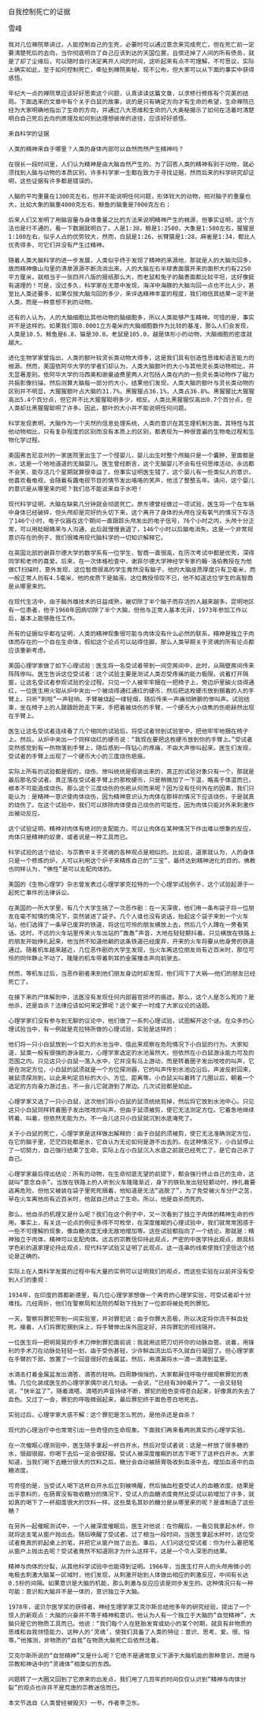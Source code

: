 自我控制死亡的证据

雪峰


    我对几位禅院草讲过，人能控制自己的生死，必要时可以通过意念来完成死亡，但在死亡前一定要清楚死后的去向，当你彻底明白了自己应该到达的天国位置，且偿还掉了人间的所有债务，就是了却了尘缘后，可以随时自行决定离开人间的时间，这听起来有点不可理解，不可思议，实际上确实如此，至于如何控制死亡，牵扯到禅院奥秘，现不公布，但大家可以从下面的事实中获得感悟。

    年纪大一点的禅院草应该好好思索这个问题，认真读读这篇文章，以求修行修炼有个完美的结局。下面选来的文章中有个关于白鼠的故事，说的是只有确定方向才有生命的希望，生命禅院已经为大家明确地指出了生命的方向，并通过八大思维和生命的八大奥秘揭示了如何在活着时清楚明白自己死后去向的原理及如何到达理想彼岸的途径，应该好好感悟。

    来自科学的证据

    人类的精神来自于哪里？人类的身体内部可以自然而然产生精神吗？

    在很长一段时间里，人们认为精神是由大脑自然产生的。为了回答人类的精神有别于动物，就必须找到人脑与动物的本质区别，许多科学家一生都在致力于寻找证据，然而后来的科学研究却证明，这些证据有许多都是错误的。

    人脑的平均重量在1300克左右，但并不能说明任何问题，形体较大的动物，相对脑子的重量也大，比如大象的脑重4000克左右，鲸鱼的脑重是7000克左右；

    后来人们又发明了用脑容量与身体重量之比的方法来说明精神产生的根源，但事实证明，这个方法也是行不通的，看一下数据就明白了。人是1:38，鲸是1:2500，大象是1:500左右，猩猩是1:100左右，似乎人占的优势较大，然而，白鼠是1:26，长臂猿是1:28，麻雀是1:34，都比人优秀得多，可它们并没有产生过精神。

    随着人类大脑科学的进一步发展，人类似乎终于发现了精神的来源地，那就是人的大脑沟回多，故而精神像山沟里的清泉源源不断流淌出来。人的大脑左右半球表面展开来的面积大约有2250平方厘米，就相当于一张四开八版的报纸那么大，而老鼠和兔子的脑表面都比较平坦，这好像挺有道理的！可是，没过多久，科学家在无意中发现，海洋中海豚的大脑沟回一点也不比人少，甚至比人类还要多，如果仅按大脑沟回的多少，来评选精神丰富的程度，我们相信其结果一定不是人类，而是一种意想不到的动物。

    还有的人认为，人的大脑细胞比其他动物的脑细胞多，所以人类能够产生精神。可惜的是，事实并不是这样的。如果我们取0.0001立方毫米的大脑细胞数作为比较的基准，那么人们会发现，人类是10.5，鲸鱼是6.8，猫是30.8，老鼠是105.0，越是体形小的动物，大脑细胞的密度就越大。

    进化生物学家曾指出，人类的额叶较灵长类动物大得多，这是我们具有创造性思维和语言能力的根源。然而，美国依阿华大学的学者们却认为，人类大脑额叶的大小与其他灵长类动物相比，并无显著差别。依阿华大学的马西奥和谢曼迪费里两人对包括人类在内的一些灵长类动物作了磁力共振影像扫描，然后测算大脑每一部分的大小，结果他们发现，人类大脑的额叶与灵长类动物的区别并不明显，大猩猩额叶占大脑的31.7%，黑猩猩占36.1%，人类占36.8%。黑猩猩比大猩猩高出5.4个百分点，但它并不比大猩猩聪明多少，相反。人类比黑猩猩仅高出0.7个百分点，但人类却比黑猩猩聪明了许多。因此，额叶的大小并不能说明任何问题。

    科学发现表明，大脑作为一个天然的信息处理系统，人类的意识在其生理机制方面，其特性与其他动物相比，只有复杂程度的区别而没有本质上的区别，都表现为一种很普遍的生物电过程和生物化学过程。

    美国弗吉尼亚州的一家医院里出生了一个怪婴儿，婴儿出生时整个颅脑只是一个囊肿，里面都是水，这是一个地地道道的无脑婴儿。医生曾经断言，这个无脑婴儿不会有任何思维活动，永远都不会笑，能存活几个星期就算很幸运了。但事实证明医生错了，这个婴儿有一些类似人的意识，他喜欢看电视，会随着有趣电视节目的情节发出咯咯的笑声，他活了整整五年。请问，这个婴儿的意识是从哪里来的呢？我们总不能说来自于水吧！

    现代科学证明，大脑在缺氧几分钟就会彻底死亡。原东德曾经做过一项试验，医生将一个在车祸中身体已经破碎，但头颅却是完好的头切下来，这个离开了身体的头颅在没有氧气的情况下存活了146个小时，电子仪器在这个期间一直跟踪头颅发出的电子信号，76个小时之内，头颅十分正常，可以用眨眼睛来与人沟通，此后就慢慢衰退了，146个小时以后脑电消失。这是一个非常规意识存在的例子，我们很难用现代脑科学的一切知识解释它。

    在英国北部的谢菲尔德大学的数学系有一位学生，智商一直很高，在历次考试中都是优秀，深得同学和老师的喜爱。后来，在一次体格检查中，谢菲尔德大学神经学专家约翰·洛伯教授在为他做CT扫描时，意外发现，这位智商很高的学生竟然没有脑子，他的大脑皮质厚度只有卫毫米，而一般正常人则有4.5毫米，他的皮质下是脑液。这位教授惊叹不已，他不知道这位学生的高智商是从哪里来的。

    在现代生活中，由于脑外雌技术的日益成熟，被切除了半个脑子而存活的人越来越多。昆明地区有一位患者，他于1960年因病切除了半个大脑，但他与正常人基本无异，1973年参加工作以后，基本上能够胜任工作。

    所有的证据似乎都在证明，人类的精神现象很可能与肉体没有什么必然的联系，精神是独立于肉体而存在的一个自在生命体，假如这个论点可以站得住脚，那么人类早期关于灵魂的所有论点都应该重新考虑。

    美国心理学家做了如下心理试验：医生将一名受试者带到一间空房间中，此时，从隔壁房间传来阵阵惨叫。医生告诉这位受试者：这个试验主要是测试人类忍受疼痛的能力极限。说着打开隔窗，让这名受试者参观试验的全过程。只见一个人被牢牢捆在一把椅子上，旁边炉里碳火烧得通红，一位医生用火钳从炉中夹出一个被烧得通红通红的硬币，然后把这枚硬币放到捆着的人的手臂上，只听“刺啦”一声轻响，手臂被烧起一缕轻烟，随后传来一声痛彻肺腑的惨叫声。试验结束，坐在椅子上的人踉踉跄跄走下来，手把着被烧伤的手臂，一个硬币大小烧焦的伤疤赫然出现在手臂上。

    医生让这名受试者连续看了几个相同的试验后，将受试者领到试验室中，把他牢牢地捆在椅子上。然后，从炉中夹出一个同样烧红的硬币说：“我现在要把这枚硬币放到你的手臂上。”受试者突然感觉到有一热物落到手臂上，随后感到一阵钻心的疼痛，不由大声惨叫起来。医生们发现，受试者的手臂上出现了一个硬币大小的三度烧伤疤痕。

    实际上所有的试验都是假的，烧伤、惨叫统统是假装出来的，真正的试验对象只有一个，那就是最后那名受试者。真正落在受试者手臂上的那枚硬币，只是稍微加了一下温，略高于体温而已，根本不可能造成烧伤。那么这个三度烧伤的伤疤从何而来呢？因为没有任何外在的因素，我们只能认为：是精神一意识使肉体烧伤，因为精神意识认为肉体在那样的情况下应该烧伤，于是就真的烧伤了。在这个试验中，我们可以排除肉体使自己烧伤的可能性，因为肉体只能对外来刺激作出被动反应。

    这个试验证明，精神对肉体有绝对的支配能力，可以让肉体在某种情况下作出难以想象的反应，肉体只是精神的奴隶，或者说是一种工具而已。

    科学试验的这个结论，与宗教中关于灵魂的各种观点是相似的。比如说，道家就认为，人的身体只是一个修炼的炉，人可以利用这个炉子来精炼自己的“三宝”，最终达到精神进化的目的。佛教也同样认为，“佛性”是可以支配肉体的。

    美国的《生物心理学》杂志曾发表过心理学家克拉特的一个心理学试验例子，这个试验起源于一起死亡事件的法律诉讼。

    在美国的一所大学里，有几个大学生搞了一次恶作剧：在一天深夜，他们用一条布袋子将一位朋友在毫不知情的情况下，突然装进了袋子。几个人谁也没有说话，抬起这个袋子来到一个火车站，他们选择了一条早已废弃的铁道，将这位可怜的朋友横放上去，然后几个人蹲在一旁看笑话。这时，不远的火车站里传来火车出站的“轰轰”声音，大地在轻轻颤抖着。只见横放在铁路上的朋友开始挣扎起来，他当然不知道他躺的这条铁道已经废弃，开来的火车将要从他身旁的铁道通过。随着机车越来越近，几位恶作剧的大学生发现，当火车离这位朋友尚有近百米时，那位可怜的同伴静止不动了。隆隆的机车带着刺耳的金属撞击声向前驶去。

    然而，等机车过后，当恶作剧者来到他们朋友身边时却发现，他们闯下了大祸——他们的朋友已经死亡了。

    在接下来的尸体解剖中，法医没有发现任何内部器官损坏的痕迹。那么，这个人是怎么死的？是他杀，还是自杀？法律应该如何来定罪呢？这个案子一时成了大家议论的话题。

    心理学家们没有参与到无聊的议论中，他们做了一系列心理试验，试图解开这个谜。在众多的心理试验当中，有一例就是克拉特所做的心理试验，实验是这样的：

    他们将一只小白鼠放到一个巨大的水池当中，借此来观察在危险情况下小白鼠的行为。大家知道，鼠类一般有很强的游泳能力，心理学家选定的水池虽然大，但依然在小白鼠游泳能力可及的范围之内。只见这只小白鼠一落入水中，它并没有马上游动，而是转着圈子发出吱吱的叫声，它是在测定方位，小白鼠的鼠须就是一个方位探测器，它的叫声传到水池边沿后，声波反射回来，被鼠须探测到，以此来判定目标的大小、方位、距离等。小白鼠尖叫着转了几圈以后，朝着一个选定的方向奋力游过去，不一会儿它就游到了岸边。几次试验都是如此。

    心理学家又选了一只小白鼠，这次他们将小白鼠的鼠须统统剪掉，然后将它放到水池中心。只见这只小白鼠同样转着圈子发出吱吱的叫声，但由于鼠须被剪，使它无法测定方位。它着急地继续转着、叫着，但依然无能为力。不一会儿这只小白鼠就沉到水底淹死了。

    关于小白鼠的死亡，心理学家是这样做出解释的：由于白鼠的须被剪，使它无法准确测定方位，在它的脑子里，茫茫四处都是水，它自认为无论如何是游不出去的。在这种情况下，小白鼠停止了一切努力，自己强行结束了生命，实际上在小白鼠沉入水底之前就已经死亡了，是它自己杀了自己。

    心理学家最后得出结论：所有的动物，在生命彻底无望的前提下，都会强行终止自己的生命，这就叫“意念自杀”。当放在铁路上的人听到火车隆隆渐近，身下的铁轨发出轻轻颤动时，挣扎着要逃离危险，但他又被装在袋子里死死捆着，他知道是无法“逃脱了”，为了免受被火车分尸之苦，早在火车离他尚有近百米时，他就自己终止了生命。所以，他是自杀而死的。

    那么，他自杀的机理又是什么呢？我们在这个例子中，又一次看到了独立于肉体的精神生命的作用。事实上，有关这一论点的例征多得不可枚举，在深度催眠的心理试验中，我们就常常困惑于一些不可理解的现象，像血糖浓度无缘无故地增加等。这些试验都指向了一个结论，那就是：精神独立于肉体，精神可以支配肉体。远古的宗教信仰持此观点，严密的中医学持此观点，颇具科学色彩的道家理论持此观点，现代科学试验又证明了此观点。这一连串的线索使我们坚信这个结论是正确的。

    实际上在人类科学发展的过程中有大量的实例可以证明我们的观点，而这些实验在以前并没有受到人们的重视：

    1934年，在印度的首都新德里，有几位心理学家想做一个离奇的心理学实验，可受试者却十分难找。几经周折，他们在警察局和法院的帮助下找到了一位即将被处死的罪犯。

    一天，警察将罪犯带到一间实验室，并对罪犯说：由于你罪大恶极，所以决定将你流干鲜血处死。接着，人们将罪犯捆到床上，将手臂伸出床外固定好，并将罪犯的视线隔开。

    一位医生将一把明晃晃的手术刀伸到罪犯面前说：我就用这把刀切开你的动脉血管。说着，用锋利的手术刀在动脉处轻轻一划，由于受伤甚轻，少许鲜血流出后不久就自行凝固了。但心理学家在手臂的下部，放置了一个回音很好的金属盆，然后，用滴漏将水一滴一滴滴到盆里。

    水滴击打着金属盆发出滴答、滴答的轻响。四周静悄悄的，大家都屏住呼吸仔细观察罪犯的表情。几位化装成医生的心理学家偶尔说几句话。一会说，“已经有300毫升了”。一会又轻轻说，“快半盆了”。随着滴嗒、滴嗒的声音持续不断，罪犯的脸色变得苍白起来，好像真的失去了血色。又过了一会，罪犯的呼吸微弱起来，最后罪犯终于面色苍白地死去。

    实验过后，心理学家大惑不解：这个罪犯是怎么死的，是他杀还是自杀？

    现代的心理治疗中也常常引出一些奇怪的生命现象。下面我们再来看两则真实的心理学实验。

    在一次催眠心理测验中，医生随手拿起一杯白开水，然后对受试者说：这是一杯放了很多糖的水，很甜很甜，你喝下去后一定会很舒服。受试人被深度催眠的状态下喝下了这杯白开水。大家知道，当我们喝下去糖分很大的饮料之后，糖分会自动被肠胃吸收到血液中去，增加血液中的血糖浓度。

    可奇怪的是，当受试人喝下这杯白开水后立刻被唤醒，然后抽血检查受试人的血糖浓度。结果是出乎意料的，在肠胃没有吸收糖分的情况下，受试人的血糖浓度竟然比受试以前增加了许多，就如真的喝下了一杯甜度很大的饮料一样。这些莫名其妙的糖分是从哪里来的呢？是谁制造了这些糖？

    在另外一起催眠测试中，一个人被深度催眠后，医生对他说：在你醒后，一看见我拿起水杯，你就将这支笔从窗户抛出去。随后唤醒了受试者。过了相当一段时间，当医生拿起水杯时，这位受试者竟真的抓起桌上的笔，并把它从窗户抛了出去。事后，人们问这位受试者：你为什么要把笔从窗户上抛出去呢？受试者竟然不知道刚才为什么这样干。这是一个令人深思的结果。

    精神与肉体的分裂，从其他科学试验中也能得到证明。1966年，当医生打开人的头颅用微小的电极去刺激大脑某一区域时，他们发现，从刺激开始到人体做出相应的刺激反应，中间有长达0.5秒的间隔。如果意识是大脑的机能，那么刺激与反应应该是同步发生的。这种情况只有一种可能：意识和大脑并不是一体的，意识独立于大脑。

    1978年，诺贝尔医学奖的获得者，神经生理学家艾克尔斯总结他多年的研究经验，提出了一个惊人的新观点：大脑的兴奋并不等于精神和意识。他认为人有一个独立于大脑的“自觉精神”，大脑只是它的物质工具而已。他说：“我们每个人在胚胎发育或幼小的某个时期，就具有非物质的思维和自我领悟能力，这种人的‘灵魂’，使我们具备了人类的特征：意识、思考、爱。恨、怕等。”他推测，非物质的“自我”在物质大脑死亡后依然活着。

    艾克尔斯所说的“自觉精神”又是什么呢？它绝不是通常意义下源于大脑机能的那种意识，而是与宗教和神话中的“灵魂体”相类似的东西。

    问题转了一大圈又回到了它原来的出发点，我们用了几百年的时间仅仅认识到“精神与肉体分裂”的观点也许并不是荒唐的宗教迷信而已。

    本文节选自《人类曾经被毁灭》一书，作者李卫东。



